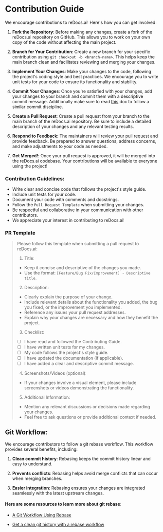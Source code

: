 # Contribution Guide

We encourage contributions to reDocs.ai! Here's how you can get involved:

1. **Fork the Repository**: Before making any changes, create a fork of the reDocs.ai repository on GitHub. This allows you to work on your own copy of the code without affecting the main project.

2. **Branch for Your Contribution**: Create a new branch for your specific contribution using `git checkout -b <branch-name>`. This helps keep the main branch clean and facilitates reviewing and merging your changes.

3. **Implement Your Changes**: Make your changes to the code, following the project's coding style and best practices. We encourage you to write unit tests for your code to ensure its functionality and stability.

4. **Commit Your Changes**: Once you're satisfied with your changes, add your changes to your branch and commit them with a descriptive commit message. Additionally make sure to read [this](https://zulip.readthedocs.io/en/latest/contributing/commit-discipline.html) doc to follow a similar commit discipline.

5. **Create a Pull Request**: Create a pull request from your branch to the main branch of the reDocs.ai repository. Be sure to include a detailed description of your changes and any relevant testing results.

6. **Respond to Feedback**: The maintainers will review your pull request and provide feedback. Be prepared to answer questions, address concerns, and make adjustments to your code as needed.

7. **Get Merged!**: Once your pull request is approved, it will be merged into the reDocs.ai codebase. Your contributions will be available to everyone using the project!

### Contribution Guidelines:

* Write clear and concise code that follows the project's style guide.
* Include unit tests for your code.
* Document your code with comments and docstrings.
* Follow the `Pull Request Template` when submitting your changes.
* Be respectful and collaborative in your communication with other contributors.
* We appreciate your interest in contributing to reDocs.ai!
  
### PR Template 

> Please follow this template when submitting a pull request to reDocs.ai:
>
> 1. Title:
>
>* Keep it concise and descriptive of the changes you made.
>* Use the format: `[Feature/Bug Fix/Improvement] - Descriptive title`.
>
>2. Description:
>
>* Clearly explain the purpose of your change.
>* Include relevant details about the functionality you added, the bug you fixed, or the improvement you implemented.
>* Reference any issues your pull request addresses.
>* Explain why your changes are necessary and how they benefit the project.
 > 
>3. Checklist:
>
>- [ ] I have read and followed the Contributing Guide.
>- [ ] I have written unit tests for my changes.
>- [ ] My code follows the project's style guide.
>- [ ] I have updated the documentation (if applicable).
>- [ ] I have added a clear and descriptive commit message.
>
>4. Screenshots/Videos (optional):
>
>* If your changes involve a visual element, please include screenshots or videos demonstrating the functionality.
>
>5. Additional Information:
>
>* Mention any relevant discussions or decisions made regarding your changes.
>* Feel free to ask questions or provide additional context if needed.

## Git Workflow:

We encourage contributors to follow a git rebase workflow. This workflow provides several benefits, including:

1. **Clean commit history**: Rebasing keeps the commit history linear and easy to understand.
   
2. **Prevents conflicts**: Rebasing helps avoid merge conflicts that can occur when merging branches.
   
3. **Easier integration**: Rebasing ensures your changes are integrated seamlessly with the latest upstream changes.
   
#### Here are some resources to learn more about git rebase:

* [A Git Workflow Using Rebase](https://medium.com/free-code-camp/an-introduction-to-git-merge-and-rebase-what-they-are-and-how-to-use-them-131b863785f)
  
* [Get a clean git history with a rebase workflow](https://gist.github.com/markreid/12e7c2203916b93d23c27a263f6091a0)
